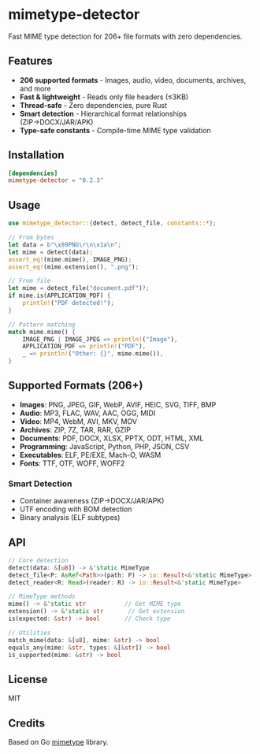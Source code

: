 # mimetype-detector

Fast MIME type detection for 206+ file formats with zero dependencies.

## Features

- **206 supported formats** - Images, audio, video, documents, archives, and more
- **Fast & lightweight** - Reads only file headers (≤3KB)
- **Thread-safe** - Zero dependencies, pure Rust
- **Smart detection** - Hierarchical format relationships (ZIP→DOCX/JAR/APK)
- **Type-safe constants** - Compile-time MIME type validation

## Installation

```toml
[dependencies]
mimetype-detector = "0.2.3"
```

## Usage

```rust
use mimetype_detector::{detect, detect_file, constants::*};

// From bytes
let data = b"\x89PNG\r\n\x1a\n";
let mime = detect(data);
assert_eq!(mime.mime(), IMAGE_PNG);
assert_eq!(mime.extension(), ".png");

// From file
let mime = detect_file("document.pdf")?;
if mime.is(APPLICATION_PDF) {
    println!("PDF detected!");
}

// Pattern matching
match mime.mime() {
    IMAGE_PNG | IMAGE_JPEG => println!("Image"),
    APPLICATION_PDF => println!("PDF"),
    _ => println!("Other: {}", mime.mime()),
}
```

## Supported Formats (206+)

- **Images**: PNG, JPEG, GIF, WebP, AVIF, HEIC, SVG, TIFF, BMP
- **Audio**: MP3, FLAC, WAV, AAC, OGG, MIDI
- **Video**: MP4, WebM, AVI, MKV, MOV
- **Archives**: ZIP, 7Z, TAR, RAR, GZIP
- **Documents**: PDF, DOCX, XLSX, PPTX, ODT, HTML, XML
- **Programming**: JavaScript, Python, PHP, JSON, CSV
- **Executables**: ELF, PE/EXE, Mach-O, WASM
- **Fonts**: TTF, OTF, WOFF, WOFF2

### Smart Detection

- Container awareness (ZIP→DOCX/JAR/APK)
- UTF encoding with BOM detection
- Binary analysis (ELF subtypes)

## API

```rust
// Core detection
detect(data: &[u8]) -> &'static MimeType
detect_file<P: AsRef<Path>>(path: P) -> io::Result<&'static MimeType>
detect_reader<R: Read>(reader: R) -> io::Result<&'static MimeType>

// MimeType methods
mime() -> &'static str           // Get MIME type
extension() -> &'static str       // Get extension
is(expected: &str) -> bool       // Check type

// Utilities
match_mime(data: &[u8], mime: &str) -> bool
equals_any(mime: &str, types: &[&str]) -> bool
is_supported(mime: &str) -> bool
```

## License

MIT

## Credits

Based on Go [mimetype](https://github.com/gabriel-vasile/mimetype) library.
